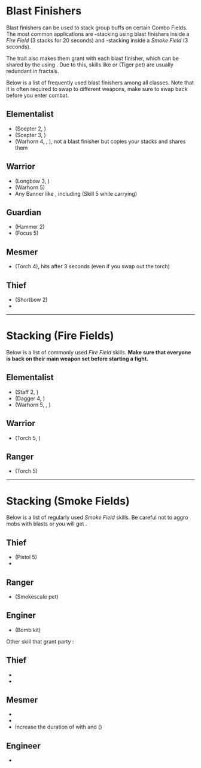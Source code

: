 # Blast Finishers
Blast finishers can be used to stack group buffs on certain Combo Fields. The most common applications are <Boon name="might"/>-stacking using blast finishers inside a *Fire Field* (3 stacks for 20 seconds) and <Effect name="stealth"/>-stacking inside a *Smoke Field* (3 seconds).

The <Specialization name="elementalist"/> trait <Trait id="1510"/> also makes them grant <Boon name="fury"/> with each blast finisher, which can be shared by the <Specialization name="chronomancer"/> using <Skill id="10236"/>. Due to this, skills like <Skill id="14403"/> or <Skill id="31451"/> (Tiger pet) are usually redundant in fractals.

Below is a list of frequently used blast finishers among all classes. Note that it is often required to swap to different weapons, make sure to swap back before you enter combat.

## Elementalist
* <Skill id="5692"/> (Scepter 2, <Skill id="5492"/>)
* <Skill id="5675"/> (Scepter 3, <Skill id="5492"/>)
* <Skill id="29548"/> (Warhorn 4, <Skill id="5494"/>, <Specialization name="tempest"/>), not a blast finisher but copies your <Boon name="might"/> stacks and shares them

## Warrior
* <Skill id="14381"/> (Longbow 3, <Specialization name="berserker"/>)
* <Skill id="14394"/> (Warhorn 5)
* Any Banner like <Skill id="14405"/>, including <Skill id="14436"/> (Skill 5 while carrying)

## Guardian
* <Skill id="9194"/> (Hammer 2)
* <Skill id="9082"/> (Focus 5)

## Mesmer
* <Skill id="10285"/> (Torch 4), hits after 3 seconds (even if you swap out the torch)

## Thief
* <Skill id="13041"/> (Shortbow 2)
* <Skill id="13044"/>

---

# <Boon name="might"/> Stacking (Fire Fields)
Below is a list of commonly used *Fire Field* skills. **Make sure that everyone is back on their main weapon set before starting a fight.**

## Elementalist
* <Skill id="5548"/> (Staff 2, <Skill id="5492"/>)
* <Skill id="5691"/> (Dagger 4, <Skill id="5492"/>)
* <Skill id="29533"/> (Warhorn 5, <Skill id="5492"/>, <Specialization name="tempest"/>)

## Warrior
* <Skill id="29940"/> (Torch 5, <Specialization name="berserker"/>)

## Ranger
* <Skill id="12504"/> (Torch 5)

---

# <Effect name="stealth"/> Stacking (Smoke Fields)
Below is a list of regularly used *Smoke Field* skills. Be careful not to aggro mobs with blasts or you will get <Effect name="revealed"/>.

## Thief
* <Skill id="13113"/> (Pistol 5)
* <Skill id="13065"/>

## Ranger
* <Skill id="31568"/> (Smokescale pet)

## Enginer
* <Skill id="5824"/> (Bomb kit)

Other skill that grant party <Effect name="stealth"/>:

## Thief
* <Skill id="13117"/>
* <Skill id="13044"/>

## Mesmer
* <Skill id="10245"/>
* <Skill id="10187"/>
* Increase the duration of <Effect name="stealth"/> with <Trait id="674"/> and <Skill id="29830"/> (<Specialization name="chronomancer"/>)

## Engineer
* <Skill id="30815"/>
